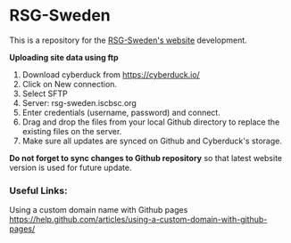 # RSG-Sweden

This is a repository for the [RSG-Sweden's website](http://rsg-sweden.iscbsc.org) development.

**Uploading site data using ftp**

1. Download cyberduck from https://cyberduck.io/
2. Click on New connection.
3. Select SFTP
4. Server: rsg-sweden.iscbsc.org
5. Enter credentials (username, password) and connect.
6. Drag and drop the files from your local Github directory to replace the existing files on the server.
7. Make sure all updates are synced on Github and Cyberduck's storage.

**Do not forget to sync changes to Github repository** so that latest website version is used for future update.

### Useful Links: </br>

Using a custom domain name with Github pages https://help.github.com/articles/using-a-custom-domain-with-github-pages/
